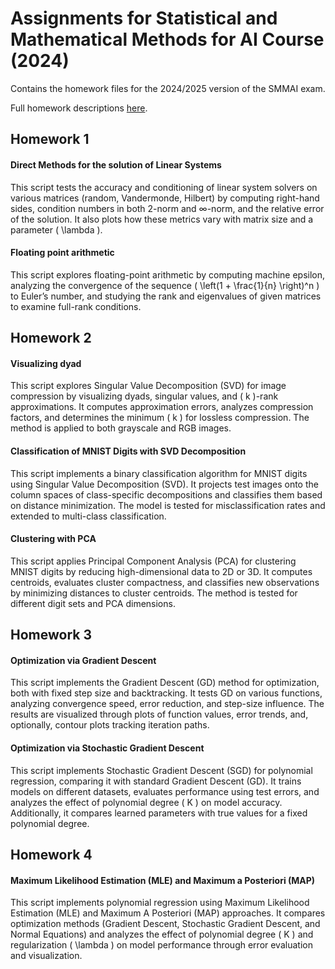 # Assignments for Statistical and Mathematical Methods for AI Course (2024)
Contains the homework files for the 2024/2025 version of the SMMAI exam.

Full homework descriptions [here](https://devangelista2.github.io/statistical-mathematical-methods).

## Homework 1
#### Direct Methods for the solution of Linear Systems
This script tests the accuracy and conditioning of linear system solvers on various matrices (random, Vandermonde, Hilbert) by computing right-hand sides, condition numbers in both 2-norm and $\infty$-norm, and the relative error of the solution. It also plots how these metrics vary with matrix size and a parameter \( \lambda \).

#### Floating point arithmetic
This script explores floating-point arithmetic by computing machine epsilon, analyzing the convergence of the sequence \( \left(1 + \frac{1}{n} \right)^n \) to Euler’s number, and studying the rank and eigenvalues of given matrices to examine full-rank conditions.

## Homework 2
#### Visualizing dyad
This script explores Singular Value Decomposition (SVD) for image compression by visualizing dyads, singular values, and \( k \)-rank approximations. It computes approximation errors, analyzes compression factors, and determines the minimum \( k \) for lossless compression. The method is applied to both grayscale and RGB images.

#### Classification of MNIST Digits with SVD Decomposition
This script implements a binary classification algorithm for MNIST digits using Singular Value Decomposition (SVD). It projects test images onto the column spaces of class-specific decompositions and classifies them based on distance minimization. The model is tested for misclassification rates and extended to multi-class classification.

#### Clustering with PCA
This script applies Principal Component Analysis (PCA) for clustering MNIST digits by reducing high-dimensional data to 2D or 3D. It computes centroids, evaluates cluster compactness, and classifies new observations by minimizing distances to cluster centroids. The method is tested for different digit sets and PCA dimensions.


## Homework 3
#### Optimization via Gradient Descent
This script implements the Gradient Descent (GD) method for optimization, both with fixed step size and backtracking. It tests GD on various functions, analyzing convergence speed, error reduction, and step-size influence. The results are visualized through plots of function values, error trends, and, optionally, contour plots tracking iteration paths.

#### Optimization via Stochastic Gradient Descent
This script implements Stochastic Gradient Descent (SGD) for polynomial regression, comparing it with standard Gradient Descent (GD). It trains models on different datasets, evaluates performance using test errors, and analyzes the effect of polynomial degree \( K \) on model accuracy. Additionally, it compares learned parameters with true values for a fixed polynomial degree.


## Homework 4
#### Maximum Likelihood Estimation (MLE) and Maximum a Posteriori (MAP)
This script implements polynomial regression using Maximum Likelihood Estimation (MLE) and Maximum A Posteriori (MAP) approaches. It compares optimization methods (Gradient Descent, Stochastic Gradient Descent, and Normal Equations) and analyzes the effect of polynomial degree \( K \) and regularization \( \lambda \) on model performance through error evaluation and visualization.
